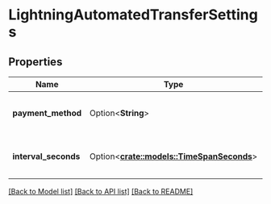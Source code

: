 # LightningAutomatedTransferSettings

## Properties

Name | Type | Description | Notes
------------ | ------------- | ------------- | -------------
**payment_method** | Option<**String**> | payment method of the payout processor | [optional]
**interval_seconds** | Option<[**crate::models::TimeSpanSeconds**](TimeSpanSeconds.md)> | How often should the processor run | [optional]

[[Back to Model list]](../README.md#documentation-for-models) [[Back to API list]](../README.md#documentation-for-api-endpoints) [[Back to README]](../README.md)


